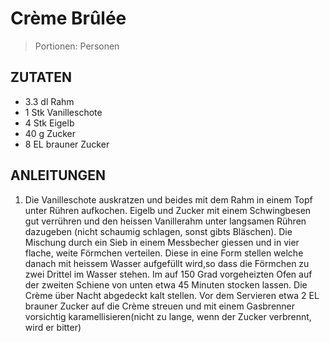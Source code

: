 # Crème Brûlée

> Portionen:  Personen

## ZUTATEN
* 3.3 dl Rahm
* 1 Stk Vanilleschote
* 4 Stk Eigelb
* 40 g Zucker
* 8 EL brauner Zucker


## ANLEITUNGEN

1. Die Vanilleschote auskratzen und beides mit dem Rahm in einem Topf unter Rühren aufkochen. Eigelb und Zucker mit einem Schwingbesen gut verrühren und den heissen Vanillerahm unter langsamen Rühren dazugeben (nicht schaumig schlagen, sonst gibts Bläschen). Die Mischung durch ein Sieb in einem Messbecher giessen und in vier flache, weite Förmchen verteilen. Diese in eine Form stellen welche danach mit heissem Wasser aufgefüllt wird,so dass die Förmchen zu zwei Drittel im Wasser stehen. Im auf 150 Grad vorgeheizten Ofen auf der zweiten Schiene von unten etwa 45 Minuten stocken lassen. Die Crème über Nacht abgedeckt kalt stellen. Vor dem Servieren etwa 2 EL brauner Zucker auf die Crème streuen und mit einem Gasbrenner vorsichtig karamellisieren(nicht zu lange, wenn der Zucker verbrennt, wird er bitter)
